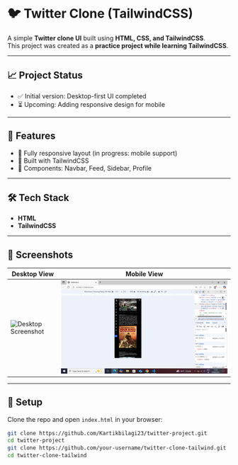 # 🐦 Twitter Clone (TailwindCSS)

A simple **Twitter clone UI** built using **HTML, CSS, and TailwindCSS**.  
This project was created as a **practice project while learning TailwindCSS**.

---

## 📈 Project Status
- ✅ Initial version: Desktop-first UI completed  
- ⏳ Upcoming: Adding responsive design for mobile  

---

## 🚀 Features
- 📱 Fully responsive layout (in progress: mobile support)
- 🎨 Built with TailwindCSS
- 🧩 Components: Navbar, Feed, Sidebar, Profile

---

## 🛠️ Tech Stack
- **HTML**
- **TailwindCSS**

---

## 📸 Screenshots

| Desktop View | Mobile View |
|--------------|-------------|
| ![Desktop Screenshot](tweet-desktop.png) | ![Mobile Screenshot](tweet-mobile.png) |

---

## 🔧 Setup
Clone the repo and open `index.html` in your browser:

```bash
git clone https://github.com/Kartikbilagi23/twitter-project.git
cd twitter-project
git clone https://github.com/your-username/twitter-clone-tailwind.git
cd twitter-clone-tailwind
